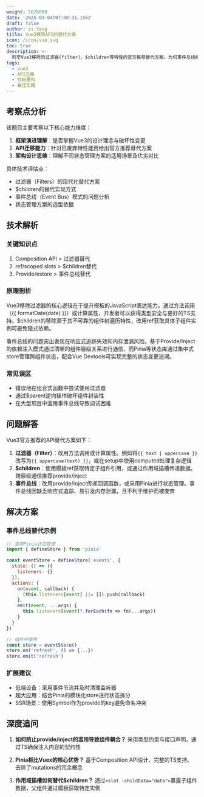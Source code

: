 ```yaml
---
weight: 5026000
date: '2025-03-04T07:00:31.156Z'
draft: false
author: zi.Yang
title: Vue3移除API的替代方案
icon: /icon/vue.svg
toc: true
description: >-
  列举Vue3移除的过滤器(filter)、$children等特性的官方推荐替代方案。为何事件总线模式被建议改用provide/inject或Vuex/Pinia替代？
tags:
  - vue3
  - API迁移
  - 代码重构
  - 最佳实践
---
```


## 考察点分析

该题目主要考察以下核心能力维度：

1. **框架演进理解**：是否掌握Vue3的设计理念与破坏性变更
2. **API迁移能力**：针对已废弃特性能否给出官方推荐替代方案
3. **架构设计思维**：理解不同状态管理方案的适用场景及优劣对比

具体技术评估点：

- 过滤器（Filters）的现代化替代方案
- $children的替代实现方式
- 事件总线（Event Bus）模式的问题分析
- 状态管理方案的选型依据

## 技术解析

### 关键知识点

1. Composition API > 过滤器替代
2. ref/scoped slots > $children替代
3. Provide/estore > 事件总线替代

### 原理剖析

Vue3移除过滤器的核心逻辑在于提升模板的JavaScript表达能力。通过方法调用（{{ formatDate(date) }}）或计算属性，开发者可以获得类型安全与更好的TS支持。$children的移除源于其不可靠的组件树遍历特性，改用ref获取具体子组件实例可避免隐式依赖。

事件总线的问题突出表现在响应式追踪失效和内存泄漏风险。基于Provide/Inject的依赖注入模式通过清晰的组件层级关系进行通信，而Pinia等状态库通过集中式store管理跨组件状态，配合Vue Devtools可实现完整的状态变更追溯。

### 常见误区

- 错误地在组合式函数中尝试使用过滤器
- 通过$parent逆向操作破坏组件封装性
- 在大型项目中滥用事件总线导致调试困难

## 问题解答

Vue3官方推荐的API替代方案如下：

1. **过滤器（Filter）**：改用方法调用或计算属性。例如将`{{ text | uppercase }}`改写为`{{ uppercase(text) }}`，或在setup中使用computed处理复杂逻辑
2. **$children**：使用模板ref获取特定子组件引用，或通过作用域插槽传递数据。跨层级通信推荐provide/inject
3. **事件总线**：改用provide/inject传递回调函数，或采用Pinia进行状态管理。事件总线因缺乏响应式追踪、易引发内存泄漏，且不利于维护而被废弃

## 解决方案

### 事件总线替代示例

```javascript
// 使用Pinia状态管理
import { defineStore } from 'pinia'

const eventStore = defineStore('events', {
  state: () => ({
    listeners: {}
  }),
  actions: {
    on(event, callback) {
      (this.listeners[event] ||= []).push(callback)
    },
    emit(event, ...args) {
      this.listeners[event]?.forEach(fn => fn(...args))
    }
  }
})

// 组件中使用
const store = eventStore()
store.on('refresh', () => {...})
store.emit('refresh')
```

### 扩展建议

- 低端设备：采用事件节流并及时清理监听器
- 超大应用：结合Pinia的模块化store进行状态拆分
- SSR场景：使用Symbol作为provide的key避免命名冲突

## 深度追问

1. **如何防止provide/inject的滥用导致组件耦合？**
采用类型约束与接口声明，通过TS确保注入内容的契约性

2. **Pinia相比Vuex的核心优势？**
基于Composition API设计、完整的TS支持、去除了mutations的冗余概念

3. **作用域插槽如何替代$children？**
通过`<slot :childData="data">`暴露子组件数据，父组件通过模板获取特定实例
